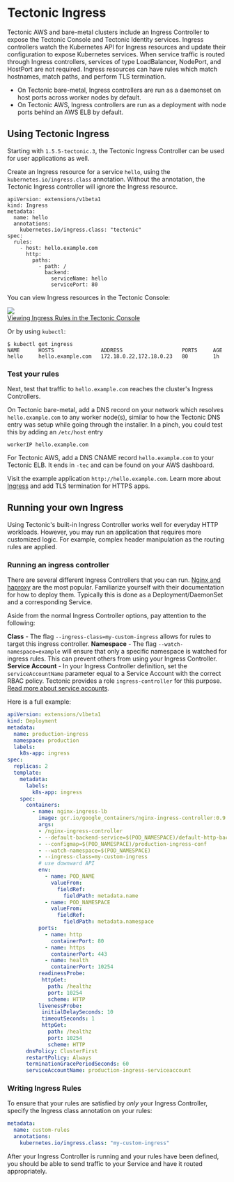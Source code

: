 # Tectonic Ingress

Tectonic AWS and bare-metal clusters include an Ingress Controller to expose the Tectonic Console and Tectonic Identity services. Ingress controllers watch the Kubernetes API for Ingress resources and update their configuration to expose Kubernetes services. When service traffic is routed through Ingress controllers, services of type LoadBalancer, NodePort, and HostPort are not required. Ingress resources can have rules which match hostnames, match paths, and perform TLS termination.

* On Tectonic bare-metal, Ingress controllers are run as a daemonset on host ports across worker nodes by default.
* On Tectonic AWS, Ingress controllers are run as a deployment with node ports behind an AWS ELB by default.

## Using Tectonic Ingress

Starting with `1.5.5-tectonic.3`, the Tectonic Ingress Controller can be used for user applications as well.

Create an Ingress resource for a service `hello`, using the `kubernetes.io/ingress.class` annotation. Without the annotation, the Tectonic Ingress controller will ignore the Ingress resource.

```
apiVersion: extensions/v1beta1
kind: Ingress
metadata:
  name: hello
  annotations:
    kubernetes.io/ingress.class: "tectonic"
spec:
  rules:
    - host: hello.example.com
      http:
        paths:
          - path: /
            backend:
              serviceName: hello
              servicePort: 80
```

You can view Ingress resources in the Tectonic Console:

<div class="row">
  <div class="col-lg-10 col-lg-offset-1 col-md-10 col-md-offset-1 col-sm-10 col-sm-offset-1 col-xs-12 col-xs-offset-1">
    <a href="../img/tectonic-ingress.png" class="co-m-screenshot">
      <img src="../img/tectonic-ingress.png">
      <div class="co-m-screenshot-caption">Viewing Ingress Rules in the Tectonic Console</div> 
    </a>
  </div>
</div>

Or by using `kubectl`:

```
$ kubectl get ingress
NAME      HOSTS               ADDRESS                   PORTS     AGE
hello     hello.example.com   172.18.0.22,172.18.0.23   80        1h
```

### Test your rules

Next, test that traffic to `hello.example.com` reaches the cluster's Ingress Controllers.
    
On Tectonic bare-metal, add a DNS record on your network which resolves `hello.example.com` to any worker node(s), similar to how the Tectonic DNS entry was setup while going through the installer. In a pinch, you could test this by adding an `/etc/host` entry

```
workerIP hello.example.com
```

For Tectonic AWS, add a DNS CNAME record `hello.example.com` to your Tectonic ELB. It ends in `-tec` and can be found on your AWS dashboard.

Visit the example application `http://hello.example.com`. Learn more about [Ingress][ingress-userguide] and add TLS termination for HTTPS apps.

## Running your own Ingress
 
Using Tectonic's built-in Ingress Controller works well for everyday HTTP workloads. However, you may run an application that requires more customized logic. For example, complex header manipulation as the routing rules are applied.

### Running an ingress controller

There are several different Ingress Controllers that you can run. [Nginx and haproxy][controller-deployments] are the most popular. Familiarize yourself with their documentation for how to deploy them. Typically this is done as a Deployment/DaemonSet and a corresponding Service.

Aside from the normal Ingress Controller options, pay attention to the following:

**Class** - The flag `--ingress-class=my-custom-ingress` allows for rules to target this ingress controller.
**Namespace** - The flag `--watch-namespace=example` will ensure that only a specific namespace is watched for ingress rules. This can prevent others from using your Ingress Controller.
**Service Account** - In your Ingress Controller definition, set the `serviceAccountName` parameter equal to a Service Account with the correct RBAC policy. Tectonic provides a role `ingress-controller` for this purpose. [Read more about service accounts][service-accounts].

Here is a full example:

```yaml
apiVersion: extensions/v1beta1
kind: Deployment
metadata:
  name: production-ingress
  namespace: production
  labels:
    k8s-app: ingress
spec:
  replicas: 2
  template:
    metadata:
      labels:
        k8s-app: ingress
    spec:
      containers:
        - name: nginx-ingress-lb
          image: gcr.io/google_containers/nginx-ingress-controller:0.9.0-beta.10
          args:
          - /nginx-ingress-controller
          - --default-backend-service=$(POD_NAMESPACE)/default-http-backend
          - --configmap=$(POD_NAMESPACE)/production-ingress-conf
          - --watch-namespace=$(POD_NAMESPACE)
          - --ingress-class=my-custom-ingress
          # use downward API
          env:
            - name: POD_NAME
              valueFrom:
                fieldRef:
                  fieldPath: metadata.name
            - name: POD_NAMESPACE
              valueFrom:
                fieldRef:
                  fieldPath: metadata.namespace
          ports:
            - name: http
              containerPort: 80
            - name: https
              containerPort: 443
            - name: health
              containerPort: 10254
          readinessProbe:
           httpGet:
             path: /healthz
             port: 10254
             scheme: HTTP
          livenessProbe:
           initialDelaySeconds: 10
           timeoutSeconds: 1
           httpGet:
             path: /healthz
             port: 10254
             scheme: HTTP
      dnsPolicy: ClusterFirst
      restartPolicy: Always
      terminationGracePeriodSeconds: 60
      serviceAccountName: production-ingress-serviceaccount
```

### Writing Ingress Rules

To ensure that your rules are satisfied by _only_ your Ingress Controller, specify the Ingress class annotation on your rules:

```yaml
metadata:
  name: custom-rules
  annotations:
    kubernetes.io/ingress.class: "my-custom-ingress"
```

After your Ingress Controller is running and your rules have been defined, you should be able to send traffic to your Service and have it routed appropriately.

[ingress-userguide]: https://kubernetes.io/docs/user-guide/ingress/
[service-accounts]: onboard-service-account.md
[controller-deployments]: https://github.com/kubernetes/ingress/tree/master/examples/deployment
[nginx-ingress]: https://github.com/kubernetes/ingress/tree/master/controllers/nginx
